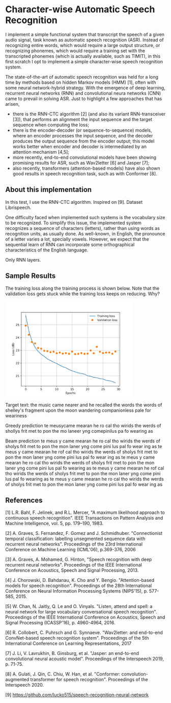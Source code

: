 # Character-wise Automatic Speech Recognition

I implement a simple functional system that transcript the speech of a given audio signal, task known as automatic speech recognition (ASR). Instead of recognizing entire words, which would require a large output structure, or recognizing phonemes, which would require a training set with the transcripted phonemes (which is actually available, such as TIMIT), in this first scratch I opt to implement a simple character-wise speech recognition system.

The state-of-the-art of automatic speech recognition was held for a long time by methods based on hidden Markov models (HMM) [1], often with some neural network-hybrid strategy. With the emergence of deep learning, recurrent neural networks (RNN) and convolutional neura networks (CNN) came to prevail in solving ASR. Just to highlight a few approaches that has arisen,
 - there is the RNN-CTC algorithm [2] (and also its variant RNN-transceiver [3]), that performs an alignment the input sequence and the target sequence when computing the loss;
 - there is the encoder-decoder (or sequence-to-sequence) models, where an encoder processes the input sequence, and the decoder produces the output sequence from the encoder output; this model works better when encoder and decoder is intermediated by an attention mechanism [4,5];
 - more recently, end-to-end convolutional models have been showing promising results for ASR, such as Wav2letter [6] and Jasper [7];
 - also recently, transformers (attention-based models) have also shown good results in speech recognition task, such as with Conformer [8].

## About this implementation

In this test, I use the RNN-CTC algorithm. Inspired on [9]. Dataset Librispeech.

One difficulty faced when implemented such systems is the vocabulary size to be recognized. To simplify this issue, the implemented system recognizes a sequence of characters (letters), rather than using words as recognition units, as usually done. As well-known, in English, the pronounce of a letter varies a lot, specially vowels. However, we expect that the sequential learn of RNN can incorporate some orthographical characteristics of the English language.

Only RNN layers.

## Sample Results

The training loss along the training process is shown below. Note that the validation loss gets stuck while the training loss keeps on reducing. Why?

<img src="https://github.com/ryuuji06/automatic-speech-recognition/blob/main/images/ex_hist.png" width="400">

Target text:
the music came nearer and he recalled the words the words of shelley's fragment upon the moon wandering companionless pale for weariness

Greedy prediction
te meusycame mearan he ro cal tho wirids the werds of shollys frit met to pon the mo laneer yng comepinilus pa fo wearing as

Beam prediction
te meus y came mearan he ro cal tho wirids the werds of sholys frit met to pon the mon laner yng come pini lus pal fo wear ing as
te meus y came mearan he rof cal tho wirids the werds of sholys frit met to pon the mon laner yng come pini lus pal fo wear ing as
te meus y came mearan he ro cal tho wirids the werds of sholys frit met to pon the mon laner yng come pini lus pal fo wearing as
te meus y came mearan he rof cal tho wirids the werds of sholys frit met to pon the mon laner yng come pini lus pal fo wearing as
te meus y came mearan he ro cal tho wirids the werds of sholys frit met to pon the mon laner yng come pini lus pal fo wear ing as


## References

[1] L.R. Bahl, F. Jelinek, and R.L. Mercer, "A maximum likelihood approach to continuous speech recognition". IEEE Transactions on Pattern Analysis and Machine Intelligence, vol. 5, pp. 179–190, 1983.

[2] A. Graves, S. Fernandez, F. Gomez and J. Schmidhuber. "Connectionist temporal classification: labelling unsegmented sequence data with recurrent neural networks". Proceedings of the 23rd International Conference on Machine Learning (ICML'06), p.369-376, 2006

[3] A. Graves, A. Mohamed, G. Hinton, "Speech recognition with deep recurrent neural networks". Proceedings of the IEEE International Conference on Acoustics, Speech and Signal Processing, 2013.

[4] J. Chorowski, D. Bahdanau, K. Cho and Y. Bengio. "Attention-based models for speech recognition". Proceedings of the 28th International Conference on Neural Information Processing Systems (NIPS'15), p. 577-585, 2015.

[5] W. Chan, N. Jaitly, Q. Le and O. Vinyals. "Listen, attend and spell: a neural network for large vocabulary conversational speech recognition". Proceedings of the IEEE International Conference on Acoustics, Speech and Signal Processing (ICASSP'16), p. 4960-4964, 2016.

[6] R. Collobert, C. Puhrsch and G. Synnaeve. "Wav2letter: and end-to-end ConvNet-based speech recognition system". Proceedings of the 5th International Conference on Learning Representations, 2017

[7] J. Li, V. Lavrukhin, B. Ginsburg, et al. "Jasper: an end-to-end convolutional neural acoustic model". Proceedings of the Interspeech 2019, p. 71-75.

[8] A. Gulati, J. Qin, C. Chiu, W. Han, et al. "Conformer: convolution-augmented transformer for speech recognition". Proceedings of the Interspeech 2020.

[9] https://github.com/lucko515/speech-recognition-neural-network
